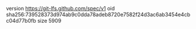 version https://git-lfs.github.com/spec/v1
oid sha256:739528373d974ab9c0dda78adeb8720e7582f24d3ac6ab3454e4cbc04d77b0fb
size 5909
